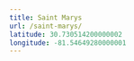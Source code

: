 ```yaml
---
title: Saint Marys
url: /saint-marys/
latitude: 30.730514200000002
longitude: -81.54649280000001
---
```

